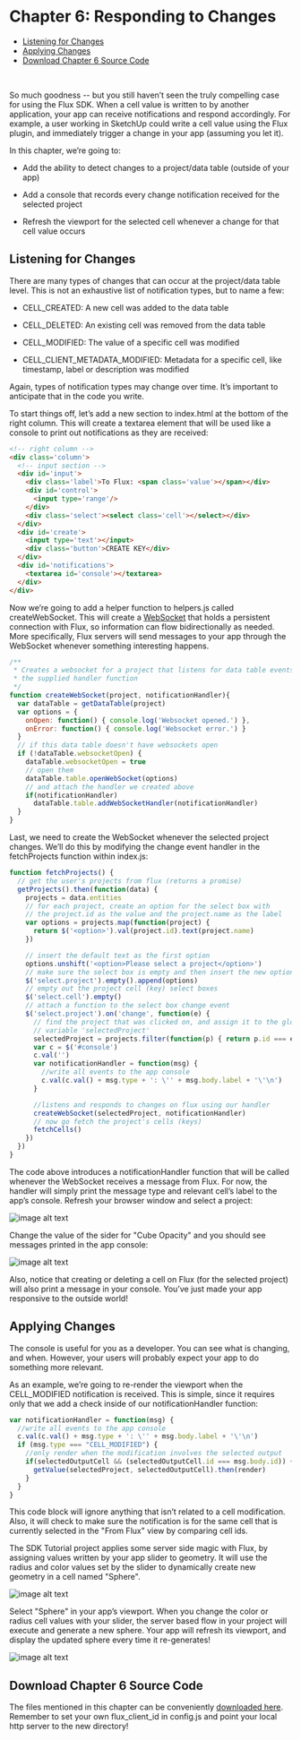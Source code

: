 # <a id="chapter-6"></a>Chapter 6: Responding to Changes

* [Listening for Changes](#listening-for-changes)
* [Applying Changes](#applying-changes)
* [Download Chapter 6 Source Code](#download-chapter-6-source-code)

&nbsp;

So much goodness -- but you still haven’t seen the truly compelling case for using the Flux SDK. When a cell value is written to by another application, your app can receive notifications and respond accordingly. For example, a user working in SketchUp could write a cell value using the Flux plugin, and immediately trigger a change in your app (assuming you let it).

In this chapter, we’re going to:

* Add the ability to detect changes to a project/data table (outside of your app)

* Add a console that records every change notification received for the selected project

* Refresh the viewport for the selected cell whenever a change for that cell value occurs

## <a id="listening-for-changes"></a>Listening for Changes

There are many types of changes that can occur at the project/data table level. This is not an exhaustive list of notification types, but to name a few:

* CELL_CREATED: A new cell was added to the data table

* CELL_DELETED: An existing cell was removed from the data table

* CELL_MODIFIED: The value of a specific cell was modified

* CELL_CLIENT_METADATA_MODIFIED: Metadata for a specific cell, like timestamp, label or description was modified

Again, types of notification types may change over time. It’s important to anticipate that in the code you write.

To start things off, let’s add a new section to index.html at the bottom of the right column. This will create a textarea element that will be used like a console to print out notifications as they are received:

```html
<!-- right column -->
<div class='column'>
  <!-- input section -->
  <div id='input'>
    <div class='label'>To Flux: <span class='value'></span></div>
    <div id='control'>
      <input type='range'/>
    </div>
    <div class='select'><select class='cell'></select></div>
  </div>
  <div id='create'>
    <input type='text'></input>
    <div class='button'>CREATE KEY</div>
  </div>
  <div id='notifications'>
    <textarea id='console'></textarea>
  </div>
</div>
```

Now we’re going to add a helper function to helpers.js called createWebSocket. This will create a [WebSocket](https://en.wikipedia.org/wiki/WebSocket) that holds a persistent connection with Flux, so information can flow bidirectionally as needed. More specifically, Flux servers will send messages to your app through the WebSocket whenever something interesting happens.

```js
/**
 * Creates a websocket for a project that listens for data table events, and calls
 * the supplied handler function
 */
function createWebSocket(project, notificationHandler){
  var dataTable = getDataTable(project)
  var options = {
    onOpen: function() { console.log('Websocket opened.') },
    onError: function() { console.log('Websocket error.') }
  }
  // if this data table doesn't have websockets open
  if (!dataTable.websocketOpen) {
    dataTable.websocketOpen = true
    // open them
    dataTable.table.openWebSocket(options)
    // and attach the handler we created above
    if(notificationHandler)
      dataTable.table.addWebSocketHandler(notificationHandler)
  }
}
```

Last, we need to create the WebSocket whenever the selected project changes. We’ll do this by modifying the change event handler in the fetchProjects function within index.js:

```js
function fetchProjects() {
  // get the user's projects from flux (returns a promise)
  getProjects().then(function(data) {
    projects = data.entities
    // for each project, create an option for the select box with
    // the project.id as the value and the project.name as the label
    var options = projects.map(function(project) {
      return $('<option>').val(project.id).text(project.name)
    })

    // insert the default text as the first option
    options.unshift('<option>Please select a project</option>')
    // make sure the select box is empty and then insert the new options
    $('select.project').empty().append(options)
    // empty out the project cell (key) select boxes
    $('select.cell').empty()
    // attach a function to the select box change event
    $('select.project').on('change', function(e) {
      // find the project that was clicked on, and assign it to the global
      // variable 'selectedProject'
      selectedProject = projects.filter(function(p) { return p.id === e.target.value })[0]
      var c = $('#console')
      c.val('')
      var notificationHandler = function(msg) {
        //write all events to the app console
        c.val(c.val() + msg.type + ': \'' + msg.body.label + '\'\n')
      }

      //listens and responds to changes on flux using our handler
      createWebSocket(selectedProject, notificationHandler)
      // now go fetch the project's cells (keys)
      fetchCells()
    })
  })
}
```

The code above introduces a notificationHandler function that will be called whenever the WebSocket receives a message from Flux. For now, the handler will simply print the message type and relevant cell’s label to the app’s console. Refresh your browser window and select a project:

![image alt text](image_15.png)

Change the value of the sider for "Cube Opacity" and you should see messages printed in the app console:

![image alt text](image_16.png)

Also, notice that creating or deleting a cell on Flux (for the selected project) will also print a message in your console. You’ve just made your app responsive to the outside world!

## <a id="applying-changes"></a>Applying Changes

The console is useful for you as a developer. You can see what is changing, and when. However, your users will probably expect your app to do something more relevant.

As an example, we’re going to re-render the viewport when the CELL_MODIFIED notification is received. This is simple, since it requires only that we add a check inside of our notificationHandler function:

```js
var notificationHandler = function(msg) {
  //write all events to the app console
  c.val(c.val() + msg.type + ': \'' + msg.body.label + '\'\n')
  if (msg.type === "CELL_MODIFIED") {
    //only render when the modification involves the selected output
    if(selectedOutputCell && (selectedOutputCell.id === msg.body.id)) {
      getValue(selectedProject, selectedOutputCell).then(render)
    }
  }
}
```

This code block will ignore anything that isn’t related to a cell modification. Also, it will check to make sure the notification is for the same cell that is currently selected in the "From Flux" view by comparing cell ids.

The SDK Tutorial project applies some server side magic with Flux, by assigning values written by your app slider to geometry. It will use the radius and color values set by the slider to dynamically create new geometry in a cell named "Sphere".

![image alt text](image_17.png)

Select "Sphere" in your app’s viewport. When you change the color or radius cell values with your slider, the server based flow in your project will execute and generate a new sphere. Your app will refresh its viewport, and display the updated sphere every time it re-generates!

![image alt text](image_18.gif)

## <a id="download-chapter-6-source-code"></a>Download Chapter 6 Source Code

The files mentioned in this chapter can be conveniently [downloaded here](https://github.com/flux-labs/flux-seed/tree/master/tutorials/chapter_6_changes). Remember to set your own flux_client_id in config.js and point your local http server to the new directory!
